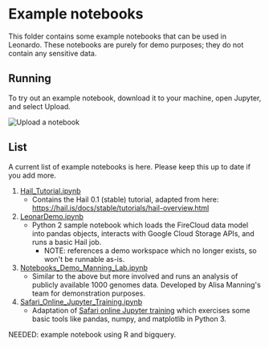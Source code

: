 # Example notebooks

This folder contains some example notebooks that can be used in Leonardo. These notebooks are purely for demo purposes; they do not contain any sensitive data.

## Running

To try out an example notebook, download it to your machine, open Jupyter, and select Upload.

![Upload a notebook](https://github.com/DataBiosphere/leonardo/tree/develop/example-notebooks/upload.png)

## List

A current list of example notebooks is here. Please keep this up to date if you add more.

1. [Hail_Tutorial.ipynb](https://github.com/DataBiosphere/leonardo/tree/develop/example-notebooks/Hail_Tutorial.ipynb)
   - Contains the Hail 0.1 (stable) tutorial, adapted from here: https://hail.is/docs/stable/tutorials/hail-overview.html
2. [LeonarDemo.ipynb](https://github.com/DataBiosphere/leonardo/tree/develop/example-notebooks/LeonarDemo.ipynb)
   - Python 2 sample notebook which loads the FireCloud data model into pandas objects, interacts with Google Cloud Storage APIs, and runs a basic Hail job.
      - NOTE: references a demo workspace which no longer exists, so won't be runnable as-is.
3. [Notebooks_Demo_Manning_Lab.ipynb](https://github.com/DataBiosphere/leonardo/tree/develop/example-notebooks/Notebooks_Demo_Manning_Lab.ipynb)
   - Similar to the above but more involved and runs an analysis of publicly available 1000 genomes data. Developed by Alisa Manning's team for demonstration purposes.
4. [Safari_Online_Jupyter_Training.ipynb](https://github.com/DataBiosphere/leonardo/tree/develop/example-notebooks/Safari_Online_Jupyter_Training.ipynb)
   - Adaptation of [Safari online Jupyter training](https://www.safaribooksonline.com/public/online-training-jupyter/) which exercises some basic tools like pandas, numpy, and matplotlib in Python 3. 

NEEDED: example notebook using R and bigquery.
